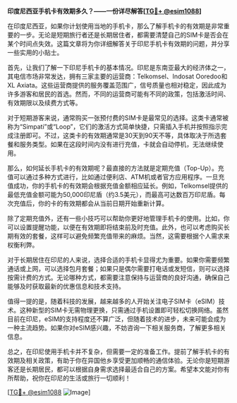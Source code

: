 **印度尼西亚手机卡有效期多久？——一份详尽解答[[TG💪+ @esim1088](https://t.me/s/esim1088)]**

在印度尼西亚，如果你计划使用当地的手机卡，那么了解手机卡的有效期是非常重要的一步。无论是短期旅行者还是长期居住者，都需要清楚自己的SIM卡是否会在某个时间点失效。这篇文章将为你详细解答关于印尼手机卡有效期的问题，并分享一些实用的小贴士。

首先，让我们了解一下印尼手机卡的基本情况。印尼是东南亚最大的经济体之一，其电信市场非常发达，拥有三家主要的运营商：Telkomsel、Indosat Ooredoo和XL Axiata。这些运营商提供的服务覆盖范围广，信号质量也相对稳定，因此成为许多游客和居民的首选。然而，不同的运营商可能有不同的政策，包括激活时间、有效期限以及续费方式等。

对于短期游客来说，通常购买一张预付费的SIM卡是最常见的选择。这类卡通常被称为“Simpati”或“Loop”，它们的激活方式简单快捷，只需插入手机并按照指示完成注册即可。不过，这类卡的有效期通常是30天到90天不等，具体取决于所选套餐和服务类型。如果在这段时间内没有进行充值，卡就会自动停机，无法继续使用。

那么，如何延长手机卡的有效期呢？最直接的方法就是定期充值（Top-Up）。充值可以通过多种方式进行，比如通过便利店、ATM机或者官方应用程序。一旦充值成功，你的手机卡的有效期会根据充值金额相应延长。例如，Telkomsel提供的最低充值金额可能为50,000印尼盾（约3.5美元），而最高可达数百万印尼盾。每次充值后，你的卡的有效期都会从当前日期开始重新计算。

除了定期充值外，还有一些小技巧可以帮助你更好地管理手机卡的使用。比如，你可以设置提醒功能，以便在有效期即将结束前及时充值。此外，也可以考虑购买长期有效的套餐，这样可以避免频繁充值带来的麻烦。当然，这需要根据个人需求来权衡利弊。

对于长期居住在印尼的人来说，选择合适的手机卡显得尤为重要。如果你需要频繁通话或上网，可以选择包月套餐；如果只是偶尔需要打电话或发短信，则可以选择按需计费的方式。无论哪种方式，都需要注意保持与运营商的良好沟通，确保自己能够及时获取最新的优惠信息和技术支持。

值得一提的是，随着科技的发展，越来越多的人开始关注电子SIM卡（eSIM）技术。这种新型的SIM卡无需物理更换，只需通过手机设置即可轻松切换网络。虽然目前在印尼，eSIM的支持程度还不算广泛，但随着技术的进步，未来可能会成为一种主流趋势。如果你对eSIM感兴趣，不妨咨询一下相关服务商，了解更多相关信息。

总之，在印尼使用手机卡并不复杂，但需要一定的准备工作。提前了解手机卡的有效期及相关政策，有助于你在异国他乡享受更加顺畅的通信体验。无论你是短期游客还是长期居民，都可以根据自身需求选择最适合自己的方案。希望本文能对你有所帮助，祝你在印尼的生活或旅行一切顺利！

[[TG💪+ @esim1088](https://t.me/s/esim1088) ![Image](https://i.postimg.cc/4NQfJmqS/Snipaste-2025-05-13-00-14-12.png)]